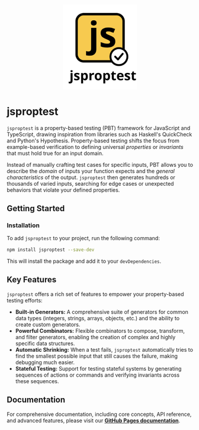 <p align="center">
  <img src="docs/jsproptest.svg" alt="jsproptest logo" width="200"/>
</p>

# jsproptest

`jsproptest` is a property-based testing (PBT) framework for JavaScript and TypeScript, drawing inspiration from libraries such as Haskell's QuickCheck and Python's Hypothesis. Property-based testing shifts the focus from example-based verification to defining universal *properties* or *invariants* that must hold true for an input domain.

Instead of manually crafting test cases for specific inputs, PBT allows you to describe the *domain* of inputs your function expects and the *general characteristics* of the output. `jsproptest` then generates hundreds or thousands of varied inputs, searching for edge cases or unexpected behaviors that violate your defined properties.

## Getting Started

### Installation

To add `jsproptest` to your project, run the following command:

```bash
npm install jsproptest --save-dev
```
This will install the package and add it to your `devDependencies`.

## Key Features

`jsproptest` offers a rich set of features to empower your property-based testing efforts:

*   **Built-in Generators:** A comprehensive suite of generators for common data types (integers, strings, arrays, objects, etc.) and the ability to create custom generators.
*   **Powerful Combinators:** Flexible combinators to compose, transform, and filter generators, enabling the creation of complex and highly specific data structures.
*   **Automatic Shrinking:** When a test fails, `jsproptest` automatically tries to find the smallest possible input that still causes the failure, making debugging much easier.
*   **Stateful Testing:** Support for testing stateful systems by generating sequences of actions or commands and verifying invariants across these sequences.

## Documentation

For comprehensive documentation, including core concepts, API reference, and advanced features, please visit our **[GitHub Pages documentation](https://kindone.github.io/jsproptest/)**. 